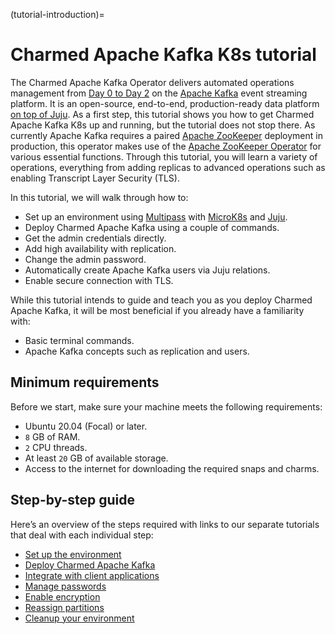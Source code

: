 (tutorial-introduction)=
# Charmed Apache Kafka K8s tutorial

The Charmed Apache Kafka Operator delivers automated operations management from [Day 0 to Day 2](https://codilime.com/blog/day-0-day-1-day-2-the-software-lifecycle-in-the-cloud-age/) on the [Apache Kafka](https://kafka.apache.org/) event streaming platform. 
It is an open-source, end-to-end, production-ready data platform [on top of Juju](https://juju.is/). As a first step, this tutorial shows you how to get Charmed Apache Kafka K8s up and running, but the tutorial does not stop there. 
As currently Apache Kafka requires a paired [Apache ZooKeeper](https://zookeeper.apache.org/) deployment in production, this operator makes use of the [Apache ZooKeeper Operator](https://github.com/canonical/zookeeper-operator) for various essential functions.
Through this tutorial, you will learn a variety of operations, everything from adding replicas to advanced operations such as enabling Transcript Layer Security (TLS).

In this tutorial, we will walk through how to:

- Set up an environment using [Multipass](https://multipass.run/) with [MicroK8s](https://microk8s.io/) and [Juju](https://juju.is/).
- Deploy Charmed Apache Kafka using a couple of commands.
- Get the admin credentials directly.
- Add high availability with replication.
- Change the admin password.
- Automatically create Apache Kafka users via Juju relations.
- Enable secure connection with TLS.

While this tutorial intends to guide and teach you as you deploy Charmed Apache Kafka, it will be most beneficial if you already have a familiarity with:

- Basic terminal commands.
- Apache Kafka concepts such as replication and users.

## Minimum requirements

Before we start, make sure your machine meets the following requirements:

- Ubuntu 20.04 (Focal) or later.
- `8` GB of RAM.
- `2` CPU threads.
- At least `20` GB of available storage.
- Access to the internet for downloading the required snaps and charms.

## Step-by-step guide

Here’s an overview of the steps required with links to our separate tutorials that deal with each individual step:

- [Set up the environment](/)
- [Deploy Charmed Apache Kafka](/)
- [Integrate with client applications](/)
- [Manage passwords](/)
- [Enable encryption](/)
- [Reassign partitions](/)
- [Cleanup your environment](/)

